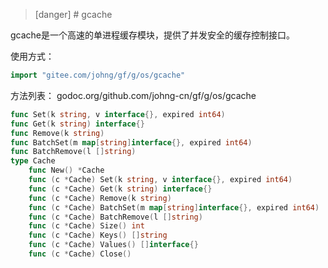 
>[danger] # gcache

gcache是一个高速的单进程缓存模块，提供了并发安全的缓存控制接口。

使用方式：
```go
import "gitee.com/johng/gf/g/os/gcache"
```

方法列表： godoc.org/github.com/johng-cn/gf/g/os/gcache
```go
func Set(k string, v interface{}, expired int64)
func Get(k string) interface{}
func Remove(k string)
func BatchSet(m map[string]interface{}, expired int64)
func BatchRemove(l []string)
type Cache
    func New() *Cache
    func (c *Cache) Set(k string, v interface{}, expired int64)
    func (c *Cache) Get(k string) interface{}
    func (c *Cache) Remove(k string)
    func (c *Cache) BatchSet(m map[string]interface{}, expired int64)
    func (c *Cache) BatchRemove(l []string)
    func (c *Cache) Size() int
    func (c *Cache) Keys() []string
    func (c *Cache) Values() []interface{}
    func (c *Cache) Close()
```

